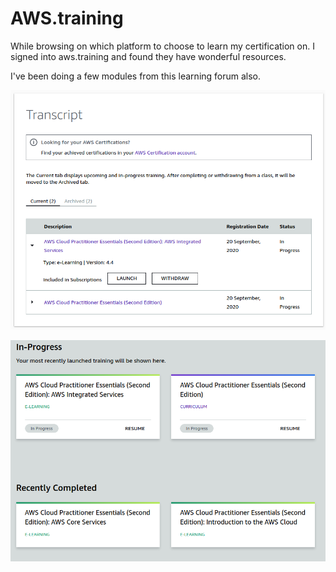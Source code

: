 # AWS.training

While browsing on which platform to choose to learn my certification on. I signed into aws.training and found they have wonderful resources.

I've been doing a few modules from this learning forum also.

![](../.gitbook/assets/screenshot-from-2020-11-05-21-53-17.png)

![](../.gitbook/assets/screenshot-from-2020-11-05-21-51-18.png)

